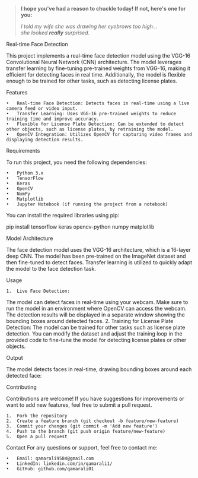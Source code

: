 > **I hope you've had a reason to chuckle today! If not, here's one for you:**
> 
> *I told my wife she was drawing her eyebrows too high...*  
> *she looked **really** surprised.*


Real-time Face Detection

This project implements a real-time face detection model using the VGG-16 Convolutional Neural Network (CNN) architecture. The model leverages transfer learning by fine-tuning pre-trained weights from VGG-16, making it efficient for detecting faces in real time. Additionally, the model is flexible enough to be trained for other tasks, such as detecting license plates.

Features

	•	Real-time Face Detection: Detects faces in real-time using a live camera feed or video input.
	•	Transfer Learning: Uses VGG-16 pre-trained weights to reduce training time and improve accuracy.
	•	Flexible for License Plate Detection: Can be extended to detect other objects, such as license plates, by retraining the model.
	•	OpenCV Integration: Utilizes OpenCV for capturing video frames and displaying detection results.

Requirements

To run this project, you need the following dependencies:

	•	Python 3.x
	•	TensorFlow
	•	Keras
	•	OpenCV
	•	NumPy
	•	Matplotlib
	•	Jupyter Notebook (if running the project from a notebook)

You can install the required libraries using pip:

pip install tensorflow keras opencv-python numpy matplotlib



Model Architecture

The face detection model uses the VGG-16 architecture, which is a 16-layer deep CNN. The model has been pre-trained on the ImageNet dataset and then fine-tuned to detect faces. Transfer learning is utilized to quickly adapt the model to the face detection task.

Usage

	1.	Live Face Detection:
The model can detect faces in real-time using your webcam. Make sure to run the model in an environment where OpenCV can access the webcam. The detection results will be displayed in a separate window showing the bounding boxes around detected faces.
	2.	Training for License Plate Detection:
The model can be trained for other tasks such as license plate detection. You can modify the dataset and adjust the training loop in the provided code to fine-tune the model for detecting license plates or other objects.


 Output

The model detects faces in real-time, drawing bounding boxes around each detected face:

Contributing

Contributions are welcome! If you have suggestions for improvements or want to add new features, feel free to submit a pull request.

	1.	Fork the repository
	2.	Create a feature branch (git checkout -b feature/new-feature)
	3.	Commit your changes (git commit -m 'Add new feature')
	4.	Push to the branch (git push origin feature/new-feature)
	5.	Open a pull request


Contact
For any questions or support, feel free to contact me:

	•	Email: qamarali9584@gmail.com
	•	LinkedIn: linkedin.com/in/qamarali1/
	•	GitHub: github.com/qamarali01

